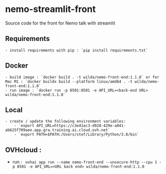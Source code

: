 # nemo-streamlit-front
Source code for the front for Nemo talk with streamlit

## Requirements 

    - install requirements with pip : `pip install requirements.txt`

## Docker

    - build image : `docker build . -t wilda/nemo-front-end:1.1.0` or for Mac M1 : `docker buildx build --platform linux/amd64 . -t wilda/nemo-front-end:1.1.0`
    - run image : `docker run -p 8501:8501 -e API_URL=<back-end URL> wilda/nemo-front-end:1.1.0`

## Local

    - create / update the following environment variables:
        - `export API_URL=https://c3e41ac3-d928-429e-a041-ab625f709aee.app.gra.training.ai.cloud.ovh.net`
        - `export PATH=$PATH:/Users/stef/Library/Python/3.8/bin`

## OVHcloud :

  - run : ` ovhai app run --name nemo-front-end --unsecure-http --cpu 1 -p 8501 -e API_URL=<URL back end> wilda/nemo-front-end:1.1.0`